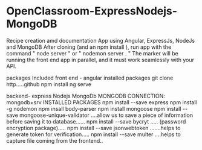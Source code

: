 # OpenClassroom-ExpressNodejs-MongoDB
 Recipe creation amd documentation App using Angular, ExpressJs, NodeJs and  MongoDB
After cloning (and an  npm install  ), run app with the command "  node server  " or "  nodemon server . "  The marker will be running the front end app in parallel, and it must work seamlessly with your API.


packages Included
front end - angular
installed packages 
git clone http.....github
npm install
ng serve


backend- express Nodejs MongoDb
MONGODB CONNECTION: mongodb+srv
INSTALLED PACKAGES 
npm install --save express 
npm install -g nodemon
npm insall body-parser
npm install mongoose
npm install --save mongoose-unique-validator 
....allow us to save a piece of information before saving it to database......
npm install --save bycryt
..... (password encryption package).....
npm install --save jsonwebtoken
.......helps to generate token for verification.....
npm install --save multer
....helps to capture file coming from the frontend..
